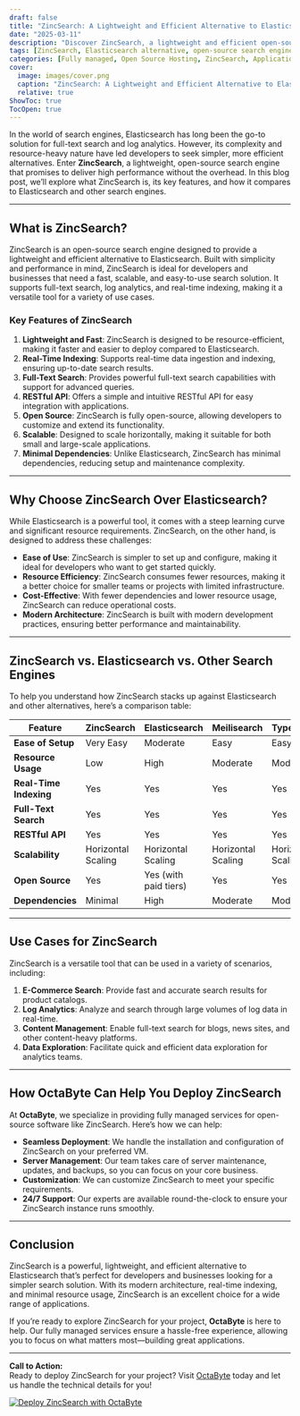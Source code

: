 ```yaml
---
draft: false
title: "ZincSearch: A Lightweight and Efficient Alternative to Elasticsearch"
date: "2025-03-11"
description: "Discover ZincSearch, a lightweight and efficient open-source search engine designed as a modern alternative to Elasticsearch. Learn how ZincSearch simplifies full-text search, its key features, and why it’s a great choice for developers and businesses looking for a streamlined solution."
tags: [ZincSearch, Elasticsearch alternative, open-source search engine, lightweight search engine, full-text search, managed open-source services, OctaByte, server management, open-source software, search engine comparison]
categories: [Fully managed, Open Source Hosting, ZincSearch, Applications, Search]
cover:
  image: images/cover.png
  caption: "ZincSearch: A Lightweight and Efficient Alternative to Elasticsearch"
  relative: true
ShowToc: true
TocOpen: true
---
```



In the world of search engines, Elasticsearch has long been the go-to solution for full-text search and log analytics. However, its complexity and resource-heavy nature have led developers to seek simpler, more efficient alternatives. Enter **ZincSearch**, a lightweight, open-source search engine that promises to deliver high performance without the overhead. In this blog post, we’ll explore what ZincSearch is, its key features, and how it compares to Elasticsearch and other search engines.

---

## What is ZincSearch?

ZincSearch is an open-source search engine designed to provide a lightweight and efficient alternative to Elasticsearch. Built with simplicity and performance in mind, ZincSearch is ideal for developers and businesses that need a fast, scalable, and easy-to-use search solution. It supports full-text search, log analytics, and real-time indexing, making it a versatile tool for a variety of use cases.

### Key Features of ZincSearch

1. **Lightweight and Fast**: ZincSearch is designed to be resource-efficient, making it faster and easier to deploy compared to Elasticsearch.
2. **Real-Time Indexing**: Supports real-time data ingestion and indexing, ensuring up-to-date search results.
3. **Full-Text Search**: Provides powerful full-text search capabilities with support for advanced queries.
4. **RESTful API**: Offers a simple and intuitive RESTful API for easy integration with applications.
5. **Open Source**: ZincSearch is fully open-source, allowing developers to customize and extend its functionality.
6. **Scalable**: Designed to scale horizontally, making it suitable for both small and large-scale applications.
7. **Minimal Dependencies**: Unlike Elasticsearch, ZincSearch has minimal dependencies, reducing setup and maintenance complexity.

---

## Why Choose ZincSearch Over Elasticsearch?

While Elasticsearch is a powerful tool, it comes with a steep learning curve and significant resource requirements. ZincSearch, on the other hand, is designed to address these challenges:

- **Ease of Use**: ZincSearch is simpler to set up and configure, making it ideal for developers who want to get started quickly.
- **Resource Efficiency**: ZincSearch consumes fewer resources, making it a better choice for smaller teams or projects with limited infrastructure.
- **Cost-Effective**: With fewer dependencies and lower resource usage, ZincSearch can reduce operational costs.
- **Modern Architecture**: ZincSearch is built with modern development practices, ensuring better performance and maintainability.

---

## ZincSearch vs. Elasticsearch vs. Other Search Engines

To help you understand how ZincSearch stacks up against Elasticsearch and other alternatives, here’s a comparison table:

| Feature                | ZincSearch          | Elasticsearch       | Meilisearch         | Typesense           |
|------------------------|---------------------|---------------------|---------------------|---------------------|
| **Ease of Setup**       | Very Easy           | Moderate            | Easy                | Easy                |
| **Resource Usage**      | Low                 | High                | Moderate            | Moderate            |
| **Real-Time Indexing**  | Yes                 | Yes                 | Yes                 | Yes                 |
| **Full-Text Search**    | Yes                 | Yes                 | Yes                 | Yes                 |
| **RESTful API**         | Yes                 | Yes                 | Yes                 | Yes                 |
| **Scalability**         | Horizontal Scaling  | Horizontal Scaling  | Horizontal Scaling  | Horizontal Scaling  |
| **Open Source**         | Yes                 | Yes (with paid tiers)| Yes                 | Yes                 |
| **Dependencies**        | Minimal             | High                | Moderate            | Moderate            |

---

## Use Cases for ZincSearch

ZincSearch is a versatile tool that can be used in a variety of scenarios, including:

1. **E-Commerce Search**: Provide fast and accurate search results for product catalogs.
2. **Log Analytics**: Analyze and search through large volumes of log data in real-time.
3. **Content Management**: Enable full-text search for blogs, news sites, and other content-heavy platforms.
4. **Data Exploration**: Facilitate quick and efficient data exploration for analytics teams.

---

## How OctaByte Can Help You Deploy ZincSearch

At **OctaByte**, we specialize in providing fully managed services for open-source software like ZincSearch. Here’s how we can help:

- **Seamless Deployment**: We handle the installation and configuration of ZincSearch on your preferred VM.
- **Server Management**: Our team takes care of server maintenance, updates, and backups, so you can focus on your core business.
- **Customization**: We can customize ZincSearch to meet your specific requirements.
- **24/7 Support**: Our experts are available round-the-clock to ensure your ZincSearch instance runs smoothly.

---

## Conclusion

ZincSearch is a powerful, lightweight, and efficient alternative to Elasticsearch that’s perfect for developers and businesses looking for a simpler search solution. With its modern architecture, real-time indexing, and minimal resource usage, ZincSearch is an excellent choice for a wide range of applications.

If you’re ready to explore ZincSearch for your project, **OctaByte** is here to help. Our fully managed services ensure a hassle-free experience, allowing you to focus on what matters most—building great applications.

---

**Call to Action:**  
Ready to deploy ZincSearch for your project? Visit [OctaByte](https://octabyte.io) today and let us handle the technical details for you!

[![Deploy ZincSearch with OctaByte](/images/deploy-on-octabyte.png)](https://octabyte.io/fully-managed-open-source-services/applications/search/zincsearch)